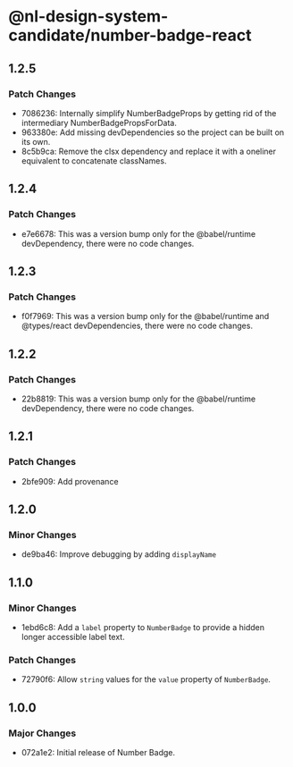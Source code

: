 # @nl-design-system-candidate/number-badge-react

## 1.2.5

### Patch Changes

- 7086236: Internally simplify NumberBadgeProps by getting rid of the intermediary NumberBadgePropsForData.
- 963380e: Add missing devDependencies so the project can be built on its own.
- 8c5b9ca: Remove the clsx dependency and replace it with a oneliner equivalent to concatenate classNames.

## 1.2.4

### Patch Changes

- e7e6678: This was a version bump only for the @babel/runtime devDependency, there were no code changes.

## 1.2.3

### Patch Changes

- f0f7969: This was a version bump only for the @babel/runtime and @types/react devDependencies, there were no code changes.

## 1.2.2

### Patch Changes

- 22b8819: This was a version bump only for the @babel/runtime devDependency, there were no code changes.

## 1.2.1

### Patch Changes

- 2bfe909: Add provenance

## 1.2.0

### Minor Changes

- de9ba46: Improve debugging by adding `displayName`

## 1.1.0

### Minor Changes

- 1ebd6c8: Add a `label` property to `NumberBadge` to provide a hidden longer accessible label text.

### Patch Changes

- 72790f6: Allow `string` values for the `value` property of `NumberBadge`.

## 1.0.0

### Major Changes

- 072a1e2: Initial release of Number Badge.
